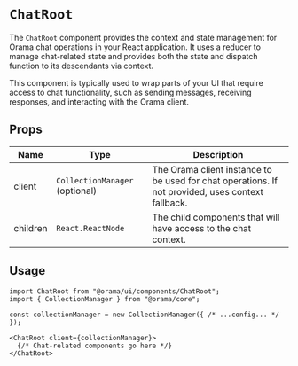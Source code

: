# `ChatRoot`

The `ChatRoot` component provides the context and state management for Orama chat operations in your React application. It uses a reducer to manage chat-related state and provides both the state and dispatch function to its descendants via context.

This component is typically used to wrap parts of your UI that require access to chat functionality, such as sending messages, receiving responses, and interacting with the Orama client.

## Props

| Name    | Type                        | Description                                                                                       |
|---------|-----------------------------|---------------------------------------------------------------------------------------------------|
| client  | `CollectionManager` (optional) | The Orama client instance to be used for chat operations. If not provided, uses context fallback. |
| children| `React.ReactNode`           | The child components that will have access to the chat context.                                   |

## Usage

```tsx
import ChatRoot from "@orama/ui/components/ChatRoot";
import { CollectionManager } from "@orama/core";

const collectionManager = new CollectionManager({ /* ...config... */ });
```

```tsx
<ChatRoot client={collectionManager}>
  {/* Chat-related components go here */}
</ChatRoot>
```